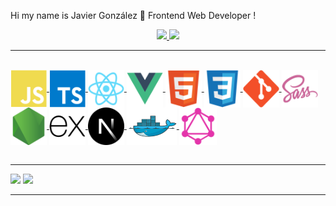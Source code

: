 <span>Hi my name is Javier González 👋
Frontend Web Developer </span>
!
<div align="center">
  <a href="https://github.com/javiergp23">
  <img height="200em" src="https://github-readme-stats.vercel.app/api?username=javiergp23&show_icons=true&theme=dark&include_all_commits=true&count_private=true"/>
  <img height="200em" src="https://github-readme-stats.vercel.app/api/top-langs/?username=javiergp23&layout=compact&langs_count=7&theme=dark"/>
</div>
  <hr>
<div style="display: inline_block;"><br>
  <img align="center" alt="-Js" height="60" width="58" src="https://raw.githubusercontent.com/devicons/devicon/master/icons/javascript/javascript-plain.svg">
  <img align="center" alt="-Ts" height="60" width="58" src="https://raw.githubusercontent.com/devicons/devicon/master/icons/typescript/typescript-plain.svg">
  <img align="center" alt="-React" height="60" width="58" src="https://raw.githubusercontent.com/devicons/devicon/master/icons/react/react-original.svg">
  <img align="center" alt="-Vue" height="60" width="58" src="https://raw.githubusercontent.com/devicons/devicon/master/icons/vuejs/vuejs-original.svg">
  <img align="center" alt="-HTML" height="60" width="58" src="https://raw.githubusercontent.com/devicons/devicon/master/icons/html5/html5-original.svg">
  <img align="center" alt="-CSS" height="60" width="58" src="https://raw.githubusercontent.com/devicons/devicon/master/icons/css3/css3-original.svg">
  <img align="center" alt="-CSS" height="60" width="58" src="https://raw.githubusercontent.com/devicons/devicon/master/icons/git/git-original.svg">
  <img align="center" alt="-SASS" height="60" width="58" src="https://raw.githubusercontent.com/devicons/devicon/master/icons/sass/sass-original.svg">
  <img align="center" alt="-NODE" height="60" width="58" src="https://raw.githubusercontent.com/devicons/devicon/master/icons/nodejs/nodejs-original.svg">
  <img align="center" alt="-express" height="60" width="58" src="https://raw.githubusercontent.com/devicons/devicon/master/icons/express/express-original.svg">
  <img align="center" alt="-nextjs" height="60" width="58" src="https://raw.githubusercontent.com/devicons/devicon/master/icons/nextjs/nextjs-original.svg">
  <img align="center" alt="-express" height="60" width="80" src="https://raw.githubusercontent.com/devicons/devicon/master/icons/docker/docker-original.svg">
  <img align="center" alt="-express" height="60" width="60" src="https://raw.githubusercontent.com/devicons/devicon/master/icons/graphql/graphql-original.svg">
   
</div>
  
<br>
  
<hr>
 
<div> 
  
  <a href = "mailto:javiergonzalezp23@gmail.com"><img src="https://img.shields.io/badge/-Gmail-%23333?style=for-the-badge&logo=gmail&logoColor=white" target="_blank"></a>
  <a href="https://www.linkedin.com/in/javier-gonz%C3%A1lez-padilla-725265b5/" target="_blank"><img src="https://img.shields.io/badge/-LinkedIn-%230077B5?style=for-the-badge&logo=linkedin&logoColor=white" target="_blank"></a> 
  <hr>
 
 
 
</div>
